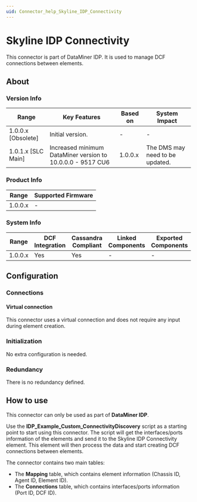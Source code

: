 ```yaml
---
uid: Connector_help_Skyline_IDP_Connectivity
---
```


# Skyline IDP Connectivity

This connector is part of DataMiner IDP. It is used to manage DCF connections between elements.

## About

### Version Info

| **Range**            | **Key Features**                                           | **Based on** | **System Impact**               |
|----------------------|------------------------------------------------------------|--------------|---------------------------------|
| 1.0.0.x \[Obsolete\] | Initial version.                                           | \-           | \-                              |
| 1.0.1.x \[SLC Main\] | Increased minimum DataMiner version to 10.0.0.0 - 9517 CU6 | 1.0.0.x      | The DMS may need to be updated. |

### Product Info

| **Range** | **Supported Firmware** |
|-----------|------------------------|
| 1.0.0.x   | \-                     |

### System Info

| **Range** | **DCF Integration** | **Cassandra Compliant** | **Linked Components** | **Exported Components** |
|-----------|---------------------|-------------------------|-----------------------|-------------------------|
| 1.0.0.x   | Yes                 | Yes                     | \-                    | \-                      |

## Configuration

### Connections

#### Virtual connection

This connector uses a virtual connection and does not require any input during element creation.

### Initialization

No extra configuration is needed.

### Redundancy

There is no redundancy defined.

## How to use

This connector can only be used as part of **DataMiner IDP**.

Use the **IDP_Example_Custom_ConnectivityDiscovery** script as a starting point to start using this connector. The script will get the interfaces/ports information of the elements and send it to the Skyline IDP Connectivity element. This element will then process the data and start creating DCF connections between elements.

The connector contains two main tables:

- The **Mapping** table, which contains element information (Chassis ID, Agent ID, Element ID).
- The **Connections** table, which contains interfaces/ports information (Port ID, DCF ID).
